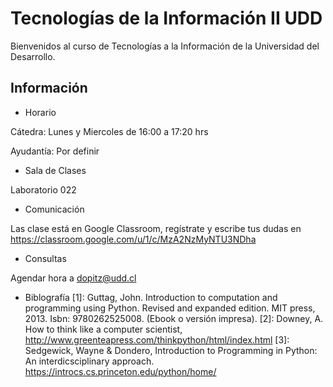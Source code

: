# Tecnologías de la Información II UDD

Bienvenidos al curso de Tecnologías a la Información de la Universidad del Desarrollo.

## Información

* Horario

Cátedra: Lunes y Miercoles de 16:00 a 17:20 hrs

Ayudantía: Por definir

* Sala de Clases

Laboratorio 022

* Comunicación

Las clase está en Google Classroom, regístrate y escribe tus dudas en https://classroom.google.com/u/1/c/MzA2NzMyNTU3NDha

* Consultas

Agendar hora a dopitz@udd.cl

* Biblografía
[1]: Guttag, John. Introduction to computation and programming using Python. Revised and expanded edition. MIT press, 2013. Isbn: 9780262525008. (Ebook o versión impresa).
[2]: Downey, A. How to think like a computer scientist, http://www.greenteapress.com/thinkpython/html/index.html
[3]: Sedgewick, Wayne & Dondero, Introduction to Programming in Python: An interdicsciplinary approach. https://introcs.cs.princeton.edu/python/home/
